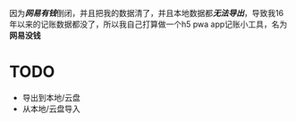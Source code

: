 因为***网易有钱***倒闭，并且把我的数据清了，并且本地数据都***无法导出***，导致我16年以来的记账数据都没了，所以我自己打算做一个h5 pwa app记账小工具，名为**网易没钱**

# TODO
- 导出到本地/云盘
- 从本地/云盘导入